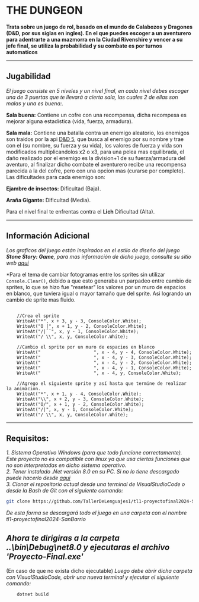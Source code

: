 # THE DUNGEON

**Trata sobre un juego de rol, basado en el mundo de Calabozos y Dragones (D&D, por sus siglas en ingles). En el que puedes escoger a un aventurero para adentrarte a una mazmorra en la Ciudad Rivenshire y vencer a su jefe final, se utiliza la probabilidad y su combate es por turnos automaticos**

---

## Jugabilidad
*El juego consiste en 5 niveles y un nivel final, en cada nivel debes escoger una de 3 puertas que te llevará a cierta sala, las cuales 2 de ellas son malas y una es buena:.*

**Sala buena:** Contiene un cofre con una recompensa, dicha recompesa es mejorar alguna estadistica (vida, fuerza, armadura).

**Sala mala:** Contiene una batalla contra un enemigo aleatorio, los enemigos son traidos por la api [D&D 5](https://5e-bits.github.io/docs/api), que busca al enemigo por su nombre y trae con el (su nombre, su fuerza y su vida), los valores de fuerza y vida son modificados multiplicandolos x2 o x3, para una pelea mas equilibrada, el daño realizado por el enemigo es la division+1 de su fuerza/armadura del aventuro, al finalizar dicho combate el aventurero recibe una recompensa parecida a la del cofre, pero con una opcion mas (curarse por completo). Las dificultades para cada enemigo son:

**Ejambre de insectos:** Dificultad (Baja). 

**Araña Gigante:** Dificultad (Media). 

Para el nivel final te enfrentas contra el **Lich** Dificultad (Alta).

---
## Información Adicional

*Los graficos del juego están inspirados en el estilo de diseño del juego **Stone Story: Game**, para mas información de dicho juego, consulte su sitio web [aqui](https://stonestoryrpg.com/)*  

*Para el tema de cambiar fotogramas entre los sprites sin utilizar ``` Console.Clear() ```, debido a que esto generaba un parpadeo entre cambio de sprites, lo que se hizo fue "resetear" los valores por un muro de espacios en blanco, que tuviera igual o mayor tamaño que del sprite. Asi logrando un cambio de sprite mas fluido. 
```

    //Crea el sprite
    WriteAt("*", x + 3, y - 3, ConsoleColor.White);
    WriteAt("O |", x + 1, y - 2, ConsoleColor.White);
    WriteAt("/|¯¯", x, y - 1, ConsoleColor.White);
    WriteAt("/ \\", x, y, ConsoleColor.White);
    
    //Cambio el sprite por un muro de espacios en blanco
    WriteAt("                    ", x - 4, y - 4, ConsoleColor.White);
    WriteAt("                    ", x - 4, y - 3, ConsoleColor.White);
    WriteAt("                    ", x - 4, y - 2, ConsoleColor.White);
    WriteAt("                    ", x - 4, y - 1, ConsoleColor.White);
    WriteAt("                    ", x - 4, y, ConsoleColor.White);

    //Agrego el siguiente sprite y así hasta que termine de realizar la animacion.
    WriteAt("*", x + 1, y - 4, ConsoleColor.White);
    WriteAt("\\", x + 2, y - 3, ConsoleColor.White);
    WriteAt("O/", x + 1, y - 2, ConsoleColor.White);
    WriteAt("/|", x, y - 1, ConsoleColor.White);
    WriteAt("/ \\", x, y, ConsoleColor.White);

```

---

## Requisitos:

*1. Sistema Operativo Windows (para que todo funcione correctamente). Este proyecto no es compatible con linux ya que usa ciertas funciones que no son interpretadas en dicho sistema operativo.*  
*2. Tener instalado .Net versión 8.0 en su PC. Si no lo tiene descargado puede hacerlo desde [aqui](https://dotnet.microsoft.com/en-us/download/dotnet/8.0)*  
*3. Clonar el repositorio actual desde una terminal de VisualStudioCode o desde la Bash de Git con el siguiente comando:*  
``` bash
git clone https://github.com/TallerDeLenguajes1/tl1-proyectofinal2024-SanBarrio
``` 
*De esta forma se descargará todo el juego en una carpeta con el nombre tl1-proyectofinal2024-SanBarrio*  

*Ahora te dirigiras a la carpeta ..\bin\Debug\net8.0 y ejecutaras el archivo 'Proyecto-Final.exe'*
---
(En caso de que no exista dicho ejecutable)
*Luego debe abrir dicha carpeta con VisualStudioCode, abrir una nueva terminal y ejecutar el siguiente comando:*  
``` bash
    dotnet build
```


